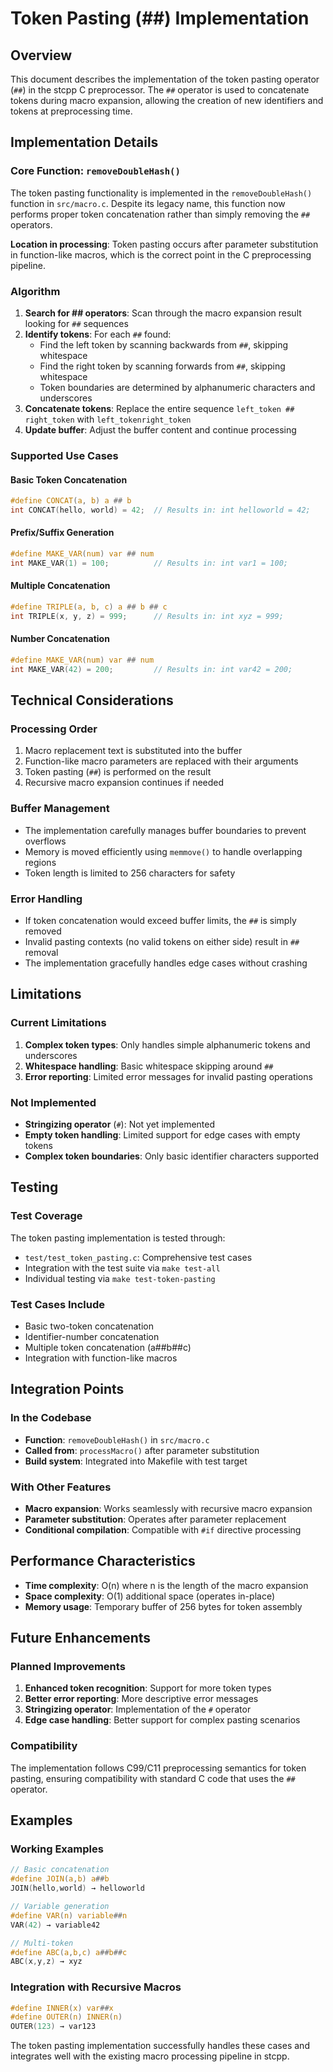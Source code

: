 # Token Pasting (##) Implementation

## Overview

This document describes the implementation of the token pasting operator (`##`) in the stcpp C preprocessor. The `##` operator is used to concatenate tokens during macro expansion, allowing the creation of new identifiers and tokens at preprocessing time.

## Implementation Details

### Core Function: `removeDoubleHash()`

The token pasting functionality is implemented in the `removeDoubleHash()` function in `src/macro.c`. Despite its legacy name, this function now performs proper token concatenation rather than simply removing the `##` operators.

**Location in processing**: Token pasting occurs after parameter substitution in function-like macros, which is the correct point in the C preprocessing pipeline.

### Algorithm

1. **Search for ## operators**: Scan through the macro expansion result looking for `##` sequences
2. **Identify tokens**: For each `##` found:
   - Find the left token by scanning backwards from `##`, skipping whitespace
   - Find the right token by scanning forwards from `##`, skipping whitespace
   - Token boundaries are determined by alphanumeric characters and underscores
3. **Concatenate tokens**: Replace the entire sequence `left_token ## right_token` with `left_tokenright_token`
4. **Update buffer**: Adjust the buffer content and continue processing

### Supported Use Cases

#### Basic Token Concatenation
```c
#define CONCAT(a, b) a ## b
int CONCAT(hello, world) = 42;  // Results in: int helloworld = 42;
```

#### Prefix/Suffix Generation
```c
#define MAKE_VAR(num) var ## num
int MAKE_VAR(1) = 100;          // Results in: int var1 = 100;
```

#### Multiple Concatenation
```c
#define TRIPLE(a, b, c) a ## b ## c
int TRIPLE(x, y, z) = 999;      // Results in: int xyz = 999;
```

#### Number Concatenation
```c
#define MAKE_VAR(num) var ## num
int MAKE_VAR(42) = 200;         // Results in: int var42 = 200;
```

## Technical Considerations

### Processing Order
1. Macro replacement text is substituted into the buffer
2. Function-like macro parameters are replaced with their arguments
3. Token pasting (`##`) is performed on the result
4. Recursive macro expansion continues if needed

### Buffer Management
- The implementation carefully manages buffer boundaries to prevent overflows
- Memory is moved efficiently using `memmove()` to handle overlapping regions
- Token length is limited to 256 characters for safety

### Error Handling
- If token concatenation would exceed buffer limits, the `##` is simply removed
- Invalid pasting contexts (no valid tokens on either side) result in `##` removal
- The implementation gracefully handles edge cases without crashing

## Limitations

### Current Limitations
1. **Complex token types**: Only handles simple alphanumeric tokens and underscores
2. **Whitespace handling**: Basic whitespace skipping around `##`
3. **Error reporting**: Limited error messages for invalid pasting operations

### Not Implemented
- **Stringizing operator** (`#`): Not yet implemented
- **Empty token handling**: Limited support for edge cases with empty tokens
- **Complex token boundaries**: Only basic identifier characters supported

## Testing

### Test Coverage
The token pasting implementation is tested through:
- `test/test_token_pasting.c`: Comprehensive test cases
- Integration with the test suite via `make test-all`
- Individual testing via `make test-token-pasting`

### Test Cases Include
- Basic two-token concatenation
- Identifier-number concatenation  
- Multiple token concatenation (a##b##c)
- Integration with function-like macros

## Integration Points

### In the Codebase
- **Function**: `removeDoubleHash()` in `src/macro.c`
- **Called from**: `processMacro()` after parameter substitution
- **Build system**: Integrated into Makefile with test target

### With Other Features
- **Macro expansion**: Works seamlessly with recursive macro expansion
- **Parameter substitution**: Operates after parameter replacement
- **Conditional compilation**: Compatible with `#if` directive processing

## Performance Characteristics

- **Time complexity**: O(n) where n is the length of the macro expansion
- **Space complexity**: O(1) additional space (operates in-place)
- **Memory usage**: Temporary buffer of 256 bytes for token assembly

## Future Enhancements

### Planned Improvements
1. **Enhanced token recognition**: Support for more token types
2. **Better error reporting**: More descriptive error messages
3. **Stringizing operator**: Implementation of the `#` operator
4. **Edge case handling**: Better support for complex pasting scenarios

### Compatibility
The implementation follows C99/C11 preprocessing semantics for token pasting, ensuring compatibility with standard C code that uses the `##` operator.

## Examples

### Working Examples
```c
// Basic concatenation
#define JOIN(a,b) a##b
JOIN(hello,world) → helloworld

// Variable generation  
#define VAR(n) variable##n
VAR(42) → variable42

// Multi-token
#define ABC(a,b,c) a##b##c  
ABC(x,y,z) → xyz
```

### Integration with Recursive Macros
```c
#define INNER(x) var##x
#define OUTER(n) INNER(n)
OUTER(123) → var123
```

The token pasting implementation successfully handles these cases and integrates well with the existing macro processing pipeline in stcpp.
